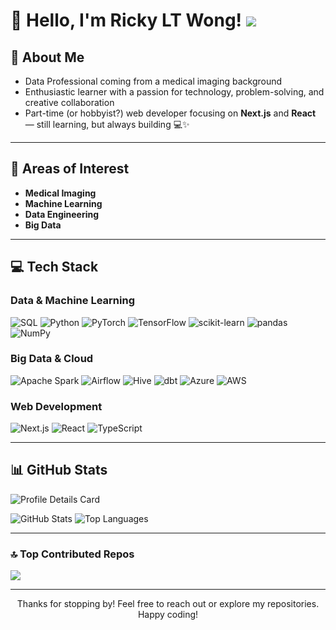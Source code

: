 # 👋 Hello, I'm Ricky LT Wong! ![](https://komarev.com/ghpvc/?username=rickyltwong)

## 📖 About Me
- Data Professional coming from a medical imaging background
- Enthusiastic learner with a passion for technology, problem-solving, and creative collaboration
- Part-time (or hobbyist?) web developer focusing on **Next.js** and **React** — still learning, but always building 💻✨

---

## 🌱 Areas of Interest
- **Medical Imaging**
- **Machine Learning**
- **Data Engineering**
- **Big Data**

---

## 💻 Tech Stack

### Data & Machine Learning
![SQL](https://img.shields.io/badge/SQL-4479A1?style=for-the-badge&logo=MySQL&logoColor=ffffff)
![Python](https://img.shields.io/badge/Python-3670A0?style=for-the-badge&logo=python&logoColor=ffdd54)
![PyTorch](https://img.shields.io/badge/PyTorch-%23EE4C2C.svg?style=for-the-badge&logo=PyTorch&logoColor=white)
![TensorFlow](https://img.shields.io/badge/TensorFlow-%23FF6F00.svg?style=for-the-badge&logo=TensorFlow&logoColor=white)
![scikit-learn](https://img.shields.io/badge/scikit--learn-F7931E?style=for-the-badge&logo=scikit-learn&logoColor=white)
![pandas](https://img.shields.io/badge/pandas-150458?style=for-the-badge&logo=pandas&logoColor=white)
![NumPy](https://img.shields.io/badge/NumPy-013243?style=for-the-badge&logo=NumPy&logoColor=white)

### Big Data & Cloud
![Apache Spark](https://img.shields.io/badge/Apache%20Spark-E25A1C?style=for-the-badge&logo=apachespark&logoColor=white)
![Airflow](https://img.shields.io/badge/Airflow-017CEE?style=for-the-badge&logo=apache-airflow&logoColor=ffffff)
![Hive](https://img.shields.io/badge/Hive-E31337?style=for-the-badge&logo=hive_blockchain&logoColor=white)
![dbt](https://img.shields.io/badge/dbt-FF694B?style=for-the-badge&logo=dbt&logoColor=white)
![Azure](https://img.shields.io/badge/Azure-007FFF?style=for-the-badge&logo=microsoft-azure&logoColor=ffffff)
![AWS](https://img.shields.io/badge/AWS-232F3E?style=for-the-badge&logo=amazonaws&logoColor=white)

### Web Development
![Next.js](https://img.shields.io/badge/Next.js-000000?style=for-the-badge&logo=nextdotjs&logoColor=ffffff)
![React](https://img.shields.io/badge/React-61DAFB?style=for-the-badge&logo=react&logoColor=000)
![TypeScript](https://img.shields.io/badge/TypeScript-3178C6?style=for-the-badge&logo=typescript&logoColor=white)

---

## 📊 GitHub Stats
<p>
  <img src="https://github-profile-summary-cards.vercel.app/api/cards/profile-details?username=rickyltwong&theme=default" alt="Profile Details Card" />
</p>

<p>
  <img src="http://github-profile-summary-cards.vercel.app/api/cards/stats?username=rickyltwong&theme=default" alt="GitHub Stats" />
  <img src="http://github-profile-summary-cards.vercel.app/api/cards/repos-per-language?username=rickyltwong&theme=default" alt="Top Languages" />
</p>

---

### 🔝 Top Contributed Repos
![](https://github-contributor-stats.vercel.app/api?username=rickyltwong&hide_contributor_rank=false&limit=5&theme=dark&hide_border=false)

---

<p align="center">
  Thanks for stopping by! Feel free to reach out or explore my repositories. Happy coding!
</p>
